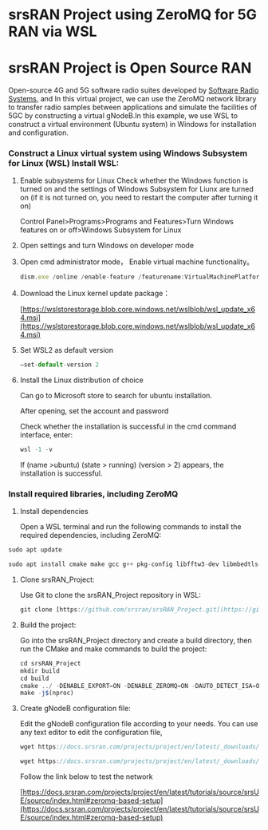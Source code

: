 # srsRAN Project using ZeroMQ for 5G RAN via WSL

# srsRAN Project is Open Source RAN

 Open-source 4G and 5G software radio suites developed by [Software Radio Systems](https://www.srs.io/), and In this virtual project, we can use the ZeroMQ network library to transfer radio samples between applications and simulate the facilities of 5GC by constructing a virtual gNodeB.In this example, we use WSL to construct a virtual environment (Ubuntu system) in Windows for installation and configuration.

### Construct a Linux virtual system using Windows Subsystem for Linux (WSL) Install WSL:

1. Enable subsystems for Linux
Check whether the Windows function is turned on and the settings of Windows Subsystem for Liunx are turned on (if it is not turned on, you need to restart the computer after turning it on)
    
    Control Panel>Programs>Programs and Features>Turn Windows features on or off>Windows Subsystem for Linux
    
2. Open settings and turn Windows on developer mode
3. Open cmd administrator mode， Enable virtual machine functionality。
    
    ```jsx
    dism.exe /online /enable-feature /featurename:VirtualMachinePlatform /all /norestart
    ```
    
4. Download the Linux kernel update package：
    
    [https://wslstorestorage.blob.core.windows.net/wslblob/wsl_update_x64.msi](https://wslstorestorage.blob.core.windows.net/wslblob/wsl_update_x64.msi)
    
5. Set WSL2 as default version
    
    ```jsx
    —set-default-version 2
    ```
    
6.  Install the Linux distribution of choice
    
    Can go to Microsoft store to search for ubuntu installation.
    
    After opening, set the account and password
    
    Check whether the installation is successful in the cmd command interface, enter:
    
    ```jsx
    wsl -1 -v
    ```
    
    If (name >ubuntu) (state > running) (version > 2) appears, the installation is successful.
    

### Install required libraries, including ZeroMQ

1. Install dependencies
    
    Open a WSL terminal and run the following commands to install the required dependencies, including ZeroMQ:
    

```jsx
sudo apt update
```

```jsx
sudo apt install cmake make gcc g++ pkg-config libfftw3-dev libmbedtls-dev libsctp-dev libyaml-cpp-dev libgtest-dev libzmq3-dev
```

1. Clone srsRAN_Project:
    
    Use Git to clone the srsRAN_Project repository in WSL:
    
    ```jsx
    git clone [https://github.com/srsran/srsRAN_Project.git](https://github.com/srsran/srsRAN_Project.git)
    ```
    
2. Build the project:
    
    Go into the srsRAN_Project directory and create a build directory, then run the CMake and make commands to build the project:
    
    ```jsx
    cd srsRAN_Project
    mkdir build
    cd build
    cmake ../ -DENABLE_EXPORT=ON -DENABLE_ZEROMQ=ON -DAUTO_DETECT_ISA=OFF
    make -j$(nproc)
    ```
    
3. Create gNodeB configuration file:
    
    Edit the gNodeB configuration file according to your needs. You can use any text editor to edit the configuration file, 
    
    ```jsx
    wget https://docs.srsran.com/projects/project/en/latest/_downloads/a7c34dbfee2b765503a81edd2f02ec22/gnb_zmq.yaml
    ```
    
    ```jsx
    wget https://docs.srsran.com/projects/project/en/latest/_downloads/fbb79b4ff222d1829649143ca4cf1446/ue_zmq.conf
    ```
    
    Follow the link below to test the network
    
    [https://docs.srsran.com/projects/project/en/latest/tutorials/source/srsUE/source/index.html#zeromq-based-setup](https://docs.srsran.com/projects/project/en/latest/tutorials/source/srsUE/source/index.html#zeromq-based-setup)
